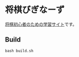 # 将棋びぎなーず
[将棋初心者のための学習サイト](https://marmooo.github.io/shogi-beginners/)です。

## Build
```
bash build.sh
```

